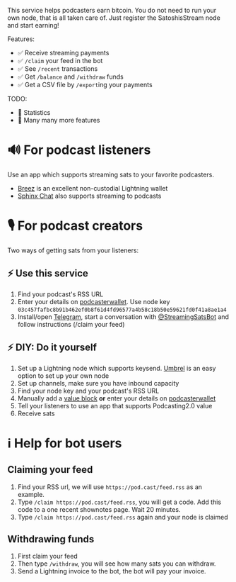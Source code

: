 This service helps podcasters earn bitcoin. You do not need to run your own node, that is all taken care of. Just register the SatoshisStream node and start earning!

Features:
* ✅ Receive streaming payments
* ✅ `/claim` your feed in the bot
* ✅ See `/recent` transactions
* ✅ Get `/balance` and `/withdraw` funds
* ✅ Get a CSV file by `/export`ing your payments

TODO:
* 📝 Statistics
* 📝 Many many more features


# 🔊 For podcast listeners
Use an app which supports streaming sats to your favorite podcasters. 
* [Breez](https://breez.technology/) is an excellent non-custodial Lightning wallet
* [Sphinx Chat](https://sphinx.chat/) also supports streaming to podcasts

# 🎙 For podcast creators
Two ways of getting sats from your listeners:

## ⚡️ Use this service
1. Find your podcast's RSS URL
2. Enter your details on [podcasterwallet](https://podcasterwallet.com/). Use node key `03c457fafbc8b91b462ef0b8f61d4fd96577a4b58c18b50e59621fd0f41a8ae1a4`
3. Install/open [Telegram](https://t.me/satoshisstreambot), start a conversation with [@StreamingSatsBot](https://t.me/satoshisstreambot) and follow instructions (/claim your feed)

## ⚡️ DIY: Do it yourself
1. Set up a Lightning node which supports keysend. [Umbrel](https://getumbrel.com/) is an easy option to set up your own node
2. Set up channels, make sure you have inbound capacity
3. Find your node key and your podcast's RSS URL
4. Manually add a [value block](https://github.com/Podcastindex-org/podcast-namespace/blob/main/value/value.md) **or** enter your details on [podcasterwallet](https://podcasterwallet.com/)
5. Tell your listeners to use an app that supports Podcasting2.0 value
6. Receive sats

# ℹ️ Help for bot users
## Claiming your feed
1. Find your RSS url, we will use `https://pod.cast/feed.rss` as an example.
2. Type `/claim https://pod.cast/feed.rss`, you will get a code. Add this code to a one recent shownotes page. Wait 20 minutes.
3. Type `/claim https://pod.cast/feed.rss` again and your node is claimed

## Withdrawing funds
1. First claim your feed
2. Then type `/withdraw`, you will see how many sats you can withdraw.
3. Send a Lightning invoice to the bot, the bot will pay your invoice.
